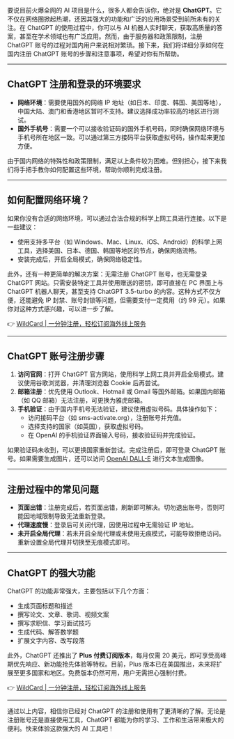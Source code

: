 要说目前火爆全网的 AI 项目是什么，很多人都会告诉你，绝对是 **ChatGPT**。它不仅在网络圈掀起热潮，还因其强大的功能和广泛的应用场景受到前所未有的关注。在 ChatGPT 的使用过程中，你可以与 AI 机器人实时聊天，获取高质量的答案，甚至在学术领域也有广泛应用。然而，由于服务器和政策限制，注册 ChatGPT 账号的过程对国内用户来说相对繁琐。接下来，我们将详细分享如何在国内注册 ChatGPT 账号的步骤和注意事项，希望对你有所帮助。

---

## ChatGPT 注册和登录的环境要求

- **网络环境**：需要使用国外的网络 IP 地址（如日本、印度、韩国、美国等地），中国大陆、澳门和香港地区暂时不支持。建议选择成功率较高的地区进行测试。
- **国外手机号**：需要一个可以接收验证码的国外手机号码，同时确保网络环境与手机号所在地区一致。可以通过第三方接码平台获取虚拟号码，操作起来更加方便。

由于国内网络的特殊性和政策限制，满足以上条件较为困难。但别担心，接下来我们将手把手教你如何配置这些环境，帮助你顺利完成注册。

---

## 如何配置网络环境？

如果你没有合适的网络环境，可以通过合法合规的科学上网工具进行连接。以下是一些建议：

- 使用支持多平台（如 Windows、Mac、Linux、iOS、Android）的科学上网工具，选择美国、日本、德国、韩国等地区的节点，确保网络流畅。
- 安装完成后，开启全局模式，确保网络稳定性。

此外，还有一种更简单的解决方案：无需注册 ChatGPT 账号，也无需登录 ChatGPT 网站。只需安装特定工具并使用赠送的密钥，即可直接在 PC 界面上与 ChatGPT 机器人聊天，甚至支持 ChatGPT 3.5-turbo 的内容。这种方式不仅方便，还能避免 IP 封禁、账号封锁等问题，但需要支付一定费用（约 99 元）。如果你对这种方式感兴趣，可以进一步了解。

👉 [WildCard | 一分钟注册，轻松订阅海外线上服务](https://bit.ly/bewildcard)

---

## ChatGPT 账号注册步骤

1. **访问官网**：打开 ChatGPT 官方网站，使用科学上网工具并开启全局模式。建议使用谷歌浏览器，并清理浏览器 Cookie 后再尝试。
2. **邮箱注册**：优先使用 Outlook、Hotmail 或 Gmail 等国外邮箱。如果国内邮箱（如 QQ 邮箱）无法注册，可更换为雅虎邮箱。
3. **手机验证**：由于国内手机号无法验证，建议使用虚拟号码。具体操作如下：
   - 访问接码平台（如 sms-activate.org），注册账号并充值。
   - 选择支持的国家（如英国），获取虚拟号码。
   - 在 OpenAI 的手机验证界面输入号码，接收验证码并完成验证。

如果验证码未收到，可以更换国家重新尝试。完成注册后，即可登录 ChatGPT 账号。如果需要生成图片，还可以访问 [OpenAI DALL-E](https://labs.openai.com) 进行文本生成图像。

---

## 注册过程中的常见问题

- **页面出错**：注册完成后，若页面出错，刷新即可解决。切勿退出账号，否则可能因地域限制导致无法重新登录。
- **代理速度慢**：登录后可关闭代理，因使用过程中无需验证 IP 地址。
- **未开启全局代理**：若未开启全局代理或未使用无痕模式，可能导致拒绝访问。重新设置全局代理并切换至无痕模式即可。

---

## ChatGPT 的强大功能

ChatGPT 的功能非常强大，主要包括以下几个方面：

- 生成页面标题和描述
- 撰写论文、文章、歌词、视频文案
- 撰写求职信、学习面试技巧
- 生成代码、解答数学题
- 扩展文字内容、改写段落

此外，ChatGPT 还推出了 **Plus 付费订阅版本**，每月仅需 20 美元，即可享受高峰期优先响应、新功能抢先体验等特权。目前，Plus 版本已在美国推出，未来将扩展至更多国家和地区。免费版本仍然可用，用户无需担心强制付费。

👉 [WildCard | 一分钟注册，轻松订阅海外线上服务](https://bit.ly/bewildcard)

---

通过以上内容，相信你已经对 ChatGPT 的注册和使用有了更清晰的了解。无论是注册账号还是直接使用工具，ChatGPT 都能为你的学习、工作和生活带来极大的便利。快来体验这款强大的 AI 工具吧！